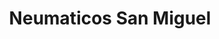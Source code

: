 ---
title: "Neumaticos San Miguel"
url: /hohenau/neumaticos-san-miguel/
shop: reparación de automóviles
---